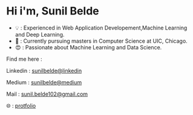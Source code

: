 # Hi i'm, Sunil Belde

- 💡 : Experienced in Web Application Developement,Machine Learning and Deep Learning.
- 🔭 : Currently pursuing masters in Computer Science at UIC, Chicago.
-  😍 : Passionate about Machine Learning and Data Science.

Find me here : 

Linkedin :  [sunilbelde@linkedin](https://www.linkedin.com/in/sunil-belde-1b4151129/ )

Medium : [sunilbelde@medium](https://sunil-belde102.medium.com)

Mail : sunil.belde102@gmail.com

🌐 : [protfolio](https://sunilbelde.github.io/)

